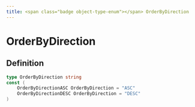 ```yaml
---
title: <span class="badge object-type-enum"></span> OrderByDirection
---
```

# <span class="badge object-type-enum"></span> OrderByDirection

## Definition

```go
type OrderByDirection string
const (
	OrderByDirectionASC OrderByDirection = "ASC"
	OrderByDirectionDESC OrderByDirection = "DESC"
)

```
